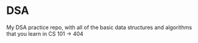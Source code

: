 DSA
===
My DSA practice repo, with all of the basic data structures and algorithms that you learn in CS 101 -> 404
